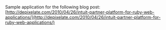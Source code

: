 Sample application for the following blog post:
[http://depixelate.com/2010/04/26/intuit-partner-platform-for-ruby-web-applications/](http://depixelate.com/2010/04/26/intuit-partner-platform-for-ruby-web-applications/)